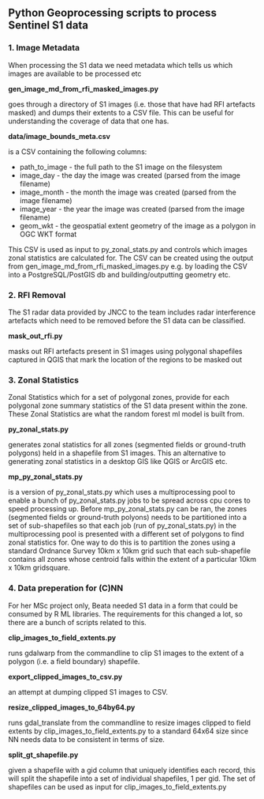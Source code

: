 ## Python Geoprocessing scripts to process Sentinel S1 data

### 1. Image Metadata

When processing the S1 data we need metadata which tells us which images are available to be processed etc

**gen_image_md_from_rfi_masked_images.py**

goes through a directory of S1 images (i.e. those that have had RFI artefacts masked)
and dumps their extents to a CSV file. This can be useful for understanding the coverage
of data that one has.

**data/image_bounds_meta.csv**

is a CSV containing the following columns:

- path_to_image - the full path to the S1 image on the filesystem
- image_day - the day the image was created (parsed from the image filename)
- image_month - the month the image was created (parsed from the image filename)
- image_year - the year the image was created (parsed from the image filename)
- geom_wkt - the geospatial extent geometry of the image as a polygon in OGC WKT format

This CSV is used as input to py_zonal_stats.py and controls which images zonal statistics
are calculated for. The CSV can be created using the output from gen_image_md_from_rfi_masked_images.py
e.g. by loading the CSV into a PostgreSQL/PostGIS db and building/outputting geometry etc. 

### 2. RFI Removal

The S1 radar data provided by JNCC to the team includes radar interference artefacts which need to be
removed before the S1 data can be classified. 

**mask_out_rfi.py**

masks out RFI artefacts present in S1 images using polygonal shapefiles
captured in QGIS that mark the location of the regions to be 
masked out

### 3. Zonal Statistics

Zonal Statistics which for a set of polygonal zones, provide for each polygonal zone summary statistics of the S1
data present within the zone. These Zonal Statistics are what the random forest ml model is built from.

**py_zonal_stats.py**

generates zonal statistics for all zones (segmented fields or ground-truth polygons) held in a shapefile from S1 images.
This an alternative to generating zonal statistics in a desktop GIS like QGIS or ArcGIS etc.

**mp_py_zonal_stats.py**

is a version of py_zonal_stats.py which uses a multiprocessing pool to enable
a bunch of py_zonal_stats.py jobs to be spread across cpu cores to speed processing up.
Before mp_py_zonal_stats.py can be ran, the zones (segmented fields or ground-truth polyons) needs to be partitioned
into a set of sub-shapefiles so that each job (run of py_zonal_stats.py) in the multiprocessing pool is presented with
a different set of polygons to find zonal statistics for. One way to do this is to partition the zones using a standard
Ordnance Survey 10km x 10km grid such that each sub-shapefile contains all zones whose centroid falls within the extent
of a particular 10km x 10km gridsquare. 

### 4. Data preperation for (C)NN

For her MSc project only, Beata needed S1 data in a form that could be consumed by R ML libraries.
The requirements for this changed a lot, so there are a bunch of scripts related to this. 

**clip_images_to_field_extents.py**

runs gdalwarp from the commandline to clip S1 images to the extent of a 
polygon (i.e. a field boundary) shapefile.

**export_clipped_images_to_csv.py**

an attempt at dumping clipped S1 images to CSV.

**resize_clipped_images_to_64by64.py**

runs gdal_translate from the commandline to resize images clipped to field extents
by clip_images_to_field_extents.py to a standard 64x64 size since NN needs data to
be consistent in terms of size. 

**split_gt_shapefile.py**

given a shapefile with a gid column that uniquely identifies each record, this will
split the shapefile into a set of individual shapefiles, 1 per gid. The set of
shapefiles can be used as input for clip_images_to_field_extents.py 
